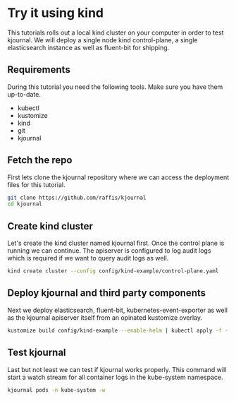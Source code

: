 # Try it using kind

This tutorials rolls out a local kind cluster on your computer in order to test kjournal.
We will deploy a single node kind control-plane, a single elasticsearch instance as well as fluent-bit for shipping.

## Requirements

During this tutorial you need the following tools. Make sure you have them up-to-date.

* kubectl
* kustomize
* kind
* git
* kjournal

## Fetch the repo
First lets clone the kjournal repository where we can access the deployment files for this tutorial.

```sh
git clone https://github.com/raffis/kjournal
cd kjournal
```

## Create kind cluster

Let's create the kind cluster named kjournal first. Once the control plane is running we can continue.
The apiserver is configured to log audit logs which is required if we want to query audit logs as well.

```sh
kind create cluster --config config/kind-example/control-plane.yaml
```

## Deploy kjournal and third party components

Next we deploy elasticsearch, fluent-bit, kubernetes-event-exporter as well as the kjournal apiserver itself
from an opinated kustomize overlay. 

```sh
kustomize build config/kind-example --enable-helm | kubectl apply -f -
```

## Test kjournal

Last but not least we can test if kjournal works properly.
This command will start a watch stream for all container logs in the kube-system namespace.

```sh
kjournal pods -n kube-system -w
```